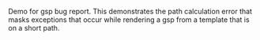 Demo for gsp bug report. This demonstrates the path calculation error that masks exceptions that occur while rendering a gsp from a template that is on a short path.
